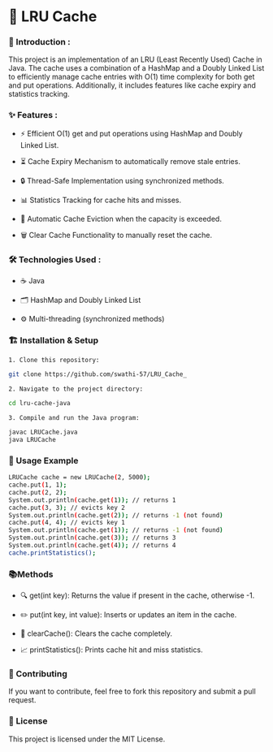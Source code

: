 # 🚀 LRU Cache 

### 📌 Introduction :

This project is an implementation of an LRU (Least Recently Used) Cache in Java. The cache uses a combination of a HashMap and a Doubly Linked List to efficiently manage cache entries with O(1) time complexity for both get and put operations. Additionally, it includes features like cache expiry and statistics tracking.

### ✨ Features :

- ⚡ Efficient O(1) get and put operations using HashMap and Doubly Linked List.

- ⏳ Cache Expiry Mechanism to automatically remove stale entries.

- 🔒 Thread-Safe Implementation using synchronized methods.

- 📊 Statistics Tracking for cache hits and misses.

- 🔄 Automatic Cache Eviction when the capacity is exceeded.

- 🗑️ Clear Cache Functionality to manually reset the cache.

### 🛠 Technologies Used :

- ☕ Java

- 🗂 HashMap and Doubly Linked List

- ⚙️ Multi-threading (synchronized methods)

### 🏗 Installation & Setup

    1. Clone this repository:

```bash
git clone https://github.com/swathi-57/LRU_Cache_
```
    2. Navigate to the project directory:
```bash
cd lru-cache-java
```
    3. Compile and run the Java program:  
```bash
javac LRUCache.java
java LRUCache
```

### 📌 Usage Example
```bash
LRUCache cache = new LRUCache(2, 5000);
cache.put(1, 1);
cache.put(2, 2);
System.out.println(cache.get(1)); // returns 1
cache.put(3, 3); // evicts key 2
System.out.println(cache.get(2)); // returns -1 (not found)
cache.put(4, 4); // evicts key 1
System.out.println(cache.get(1)); // returns -1 (not found)
System.out.println(cache.get(3)); // returns 3
System.out.println(cache.get(4)); // returns 4
cache.printStatistics();
```
###  📚Methods

- 🔍 get(int key): Returns the value if present in the cache, otherwise -1.

- ✏️ put(int key, int value): Inserts or updates an item in the cache.

- 🧹 clearCache(): Clears the cache completely.

- 📈 printStatistics(): Prints cache hit and miss statistics.

### 🤝 Contributing

 If you want to contribute, feel free to fork this repository and submit a pull request.

### 📜 License

This project is licensed under the MIT License.
